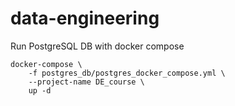 # data-engineering


Run PostgreSQL DB with docker compose
```
docker-compose \
	-f postgres_db/postgres_docker_compose.yml \
	--project-name DE_course \
	up -d
```
